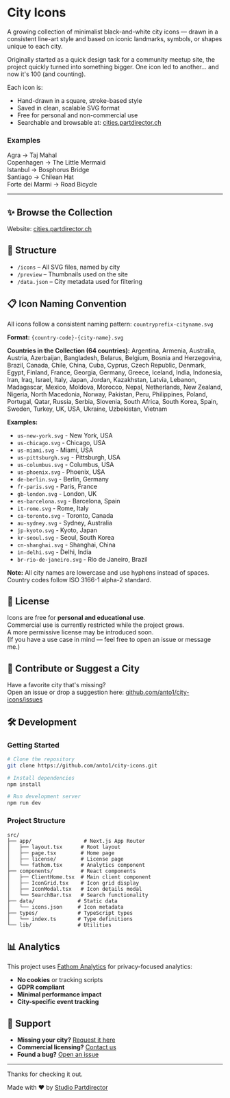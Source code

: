 # City Icons

A growing collection of minimalist black-and-white city icons — drawn in a consistent line-art style and based on iconic landmarks, symbols, or shapes unique to each city.

Originally started as a quick design task for a community meetup site, the project quickly turned into something bigger. One icon led to another… and now it's 100 (and counting).

Each icon is:
- Hand-drawn in a square, stroke-based style
- Saved in clean, scalable SVG format
- Free for personal and non-commercial use
- Searchable and browsable at: [cities.partdirector.ch](https://cities.partdirector.ch)

### Examples
Agra → Taj Mahal  
Copenhagen → The Little Mermaid  
Istanbul → Bosphorus Bridge  
Santiago → Chilean Hat  
Forte dei Marmi → Road Bicycle

---

## ✨ Browse the Collection  
Website: [cities.partdirector.ch](https://cities.partdirector.ch)

## 📁 Structure
- `/icons` – All SVG files, named by city
- `/preview` – Thumbnails used on the site
- `/data.json` – City metadata used for filtering

## 📋 Icon Naming Convention

All icons follow a consistent naming pattern: `countryprefix-cityname.svg`

**Format:** `{country-code}-{city-name}.svg`

**Countries in the Collection (64 countries):**
Argentina, Armenia, Australia, Austria, Azerbaijan, Bangladesh, Belarus, Belgium, Bosnia and Herzegovina, Brazil, Canada, Chile, China, Cuba, Cyprus, Czech Republic, Denmark, Egypt, Finland, France, Georgia, Germany, Greece, Iceland, India, Indonesia, Iran, Iraq, Israel, Italy, Japan, Jordan, Kazakhstan, Latvia, Lebanon, Madagascar, Mexico, Moldova, Morocco, Nepal, Netherlands, New Zealand, Nigeria, North Macedonia, Norway, Pakistan, Peru, Philippines, Poland, Portugal, Qatar, Russia, Serbia, Slovenia, South Africa, South Korea, Spain, Sweden, Turkey, UK, USA, Ukraine, Uzbekistan, Vietnam

**Examples:**
- `us-new-york.svg` - New York, USA
- `us-chicago.svg` - Chicago, USA  
- `us-miami.svg` - Miami, USA
- `us-pittsburgh.svg` - Pittsburgh, USA
- `us-columbus.svg` - Columbus, USA
- `us-phoenix.svg` - Phoenix, USA
- `de-berlin.svg` - Berlin, Germany
- `fr-paris.svg` - Paris, France
- `gb-london.svg` - London, UK
- `es-barcelona.svg` - Barcelona, Spain
- `it-rome.svg` - Rome, Italy
- `ca-toronto.svg` - Toronto, Canada
- `au-sydney.svg` - Sydney, Australia
- `jp-kyoto.svg` - Kyoto, Japan
- `kr-seoul.svg` - Seoul, South Korea
- `cn-shanghai.svg` - Shanghai, China
- `in-delhi.svg` - Delhi, India
- `br-rio-de-janeiro.svg` - Rio de Janeiro, Brazil

**Note:** All city names are lowercase and use hyphens instead of spaces. Country codes follow ISO 3166-1 alpha-2 standard.

## 🚧 License
Icons are free for **personal and educational use**.  
Commercial use is currently restricted while the project grows.  
A more permissive license may be introduced soon.  
(If you have a use case in mind — feel free to open an issue or message me.)

## 💬 Contribute or Suggest a City
Have a favorite city that's missing?  
Open an issue or drop a suggestion here: [github.com/anto1/city-icons/issues](https://github.com/anto1/city-icons/issues)

## 🛠️ Development

### Getting Started

```bash
# Clone the repository
git clone https://github.com/anto1/city-icons.git

# Install dependencies
npm install

# Run development server
npm run dev
```

### Project Structure

```
src/
├── app/                 # Next.js App Router
│   ├── layout.tsx      # Root layout
│   ├── page.tsx        # Home page
│   ├── license/        # License page
│   └── fathom.tsx      # Analytics component
├── components/         # React components
│   ├── ClientHome.tsx  # Main client component
│   ├── IconGrid.tsx    # Icon grid display
│   ├── IconModal.tsx   # Icon details modal
│   └── SearchBar.tsx   # Search functionality
├── data/              # Static data
│   └── icons.json     # Icon metadata
├── types/             # TypeScript types
│   └── index.ts       # Type definitions
└── lib/               # Utilities
```

## 📊 Analytics

This project uses [Fathom Analytics](https://usefathom.com/) for privacy-focused analytics:

- **No cookies** or tracking scripts
- **GDPR compliant**
- **Minimal performance impact**
- **City-specific event tracking**

## 🌟 Support

- **Missing your city?** [Request it here](mailto:icons@partdirector.ch)
- **Commercial licensing?** [Contact us](mailto:cities@partdirector.ch)
- **Found a bug?** [Open an issue](https://github.com/anto2s/city-icons/issues)

---

Thanks for checking it out.

Made with ❤️ by [Studio Partdirector](https://partdirector.ch)

